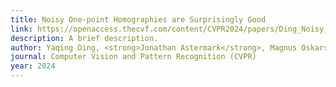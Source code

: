```yaml
---
title: Noisy One-point Homographies are Surprisingly Good
link: https://openaccess.thecvf.com/content/CVPR2024/papers/Ding_Noisy_One-point_Homographies_are_Surprisingly_Good_CVPR_2024_paper.pdf
description: A brief description.
author: Yaqing Ding, <strong>Jonathan Astermark</strong>, Magnus Oskarsson, Viktor Larsson
journal: Computer Vision and Pattern Recognition (CVPR)
year: 2024
---
```


